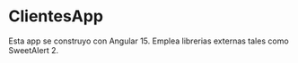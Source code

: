 # ClientesApp
Esta app se construyo con Angular 15. Emplea librerias externas tales como SweetAlert 2.

